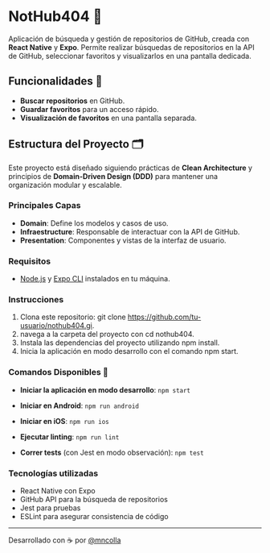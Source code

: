# NotHub404 📱

Aplicación de búsqueda y gestión de repositorios de GitHub, creada con **React Native** y **Expo**. Permite realizar búsquedas de repositorios en la API de GitHub, seleccionar favoritos y visualizarlos en una pantalla dedicada.

## Funcionalidades 🚀
- **Buscar repositorios** en GitHub.
- **Guardar favoritos** para un acceso rápido.
- **Visualización de favoritos** en una pantalla separada.

## Estructura del Proyecto 🗂
Este proyecto está diseñado siguiendo prácticas de **Clean Architecture** y principios de **Domain-Driven Design (DDD)** para mantener una organización modular y escalable.

### Principales Capas
- **Domain**: Define los modelos y casos de uso.
- **Infraestructure**: Responsable de interactuar con la API de GitHub.
- **Presentation**: Componentes y vistas de la interfaz de usuario.

### Requisitos
- [Node.js](https://nodejs.org) y [Expo CLI](https://docs.expo.dev/get-started/installation/) instalados en tu máquina.

### Instrucciones
1. Clona este repositorio: git clone https://github.com/tu-usuario/nothub404.gi.
2. navega a la carpeta del proyecto con cd nothub404.
3. Instala las dependencias del proyecto utilizando npm install.
4. Inicia la aplicación en modo desarrollo con el comando npm start.

### Comandos Disponibles 📜

- **Iniciar la aplicación en modo desarrollo**: `npm start`

- **Iniciar en Android**: `npm run android`

- **Iniciar en iOS**: `npm run ios`

- **Ejecutar linting**: `npm run lint`

- **Correr tests** (con Jest en modo observación): `npm test`


### Tecnologías utilizadas

- React Native con Expo
- GitHub API para la búsqueda de repositorios
- Jest para pruebas
- ESLint para asegurar consistencia de código

---

Desarrollado con ☕ por [@mncolla](https://github.com/mncolla)
